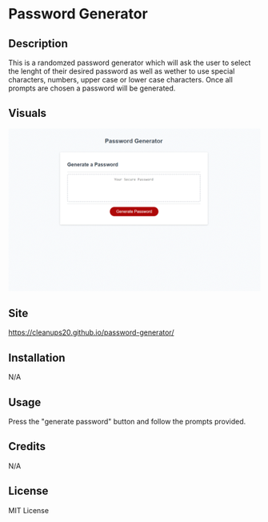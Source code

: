 # Password Generator


## Description

This is a randomzed password generator which will ask the user to select the lenght of their desired password as well as wether to use special characters, numbers, upper case or lower case characters. Once all prompts are chosen a password will be generated.

## Visuals

![](https://github.com/CleanupS20/password-generator/blob/main/assets/Images/Website-Screenshot.gif)

## Site

https://cleanups20.github.io/password-generator/

## Installation

N/A

## Usage

Press the "generate password" button and follow the prompts provided.


## Credits

N/A

## License

MIT License
